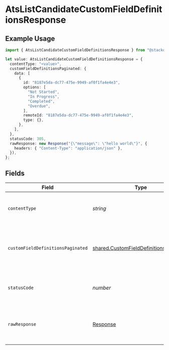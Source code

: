 # AtsListCandidateCustomFieldDefinitionsResponse

## Example Usage

```typescript
import { AtsListCandidateCustomFieldDefinitionsResponse } from "@stackone/stackone-client-ts/sdk/models/operations";

let value: AtsListCandidateCustomFieldDefinitionsResponse = {
  contentType: "<value>",
  customFieldDefinitionsPaginated: {
    data: [
      {
        id: "8187e5da-dc77-475e-9949-af0f1fa4e4e3",
        options: [
          "Not Started",
          "In Progress",
          "Completed",
          "Overdue",
        ],
        remoteId: "8187e5da-dc77-475e-9949-af0f1fa4e4e3",
        type: {},
      },
    ],
  },
  statusCode: 305,
  rawResponse: new Response("{\"message\": \"hello world\"}", {
    headers: { "Content-Type": "application/json" },
  }),
};
```

## Fields

| Field                                                                                                   | Type                                                                                                    | Required                                                                                                | Description                                                                                             |
| ------------------------------------------------------------------------------------------------------- | ------------------------------------------------------------------------------------------------------- | ------------------------------------------------------------------------------------------------------- | ------------------------------------------------------------------------------------------------------- |
| `contentType`                                                                                           | *string*                                                                                                | :heavy_check_mark:                                                                                      | HTTP response content type for this operation                                                           |
| `customFieldDefinitionsPaginated`                                                                       | [shared.CustomFieldDefinitionsPaginated](../../../sdk/models/shared/customfielddefinitionspaginated.md) | :heavy_minus_sign:                                                                                      | The list of candidate custom field definitions was retrieved.                                           |
| `statusCode`                                                                                            | *number*                                                                                                | :heavy_check_mark:                                                                                      | HTTP response status code for this operation                                                            |
| `rawResponse`                                                                                           | [Response](https://developer.mozilla.org/en-US/docs/Web/API/Response)                                   | :heavy_check_mark:                                                                                      | Raw HTTP response; suitable for custom response parsing                                                 |